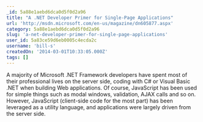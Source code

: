 ```yaml
---
_id: 5a88e1aebd6dca0d5f0d2a96
title: "A .NET Developer Primer for Single-Page Applications"
url: 'http://msdn.microsoft.com/en-us/magazine/dn605877.aspx'
category: 5a88e1aebd6dca0d5f0d2a96
slug: 'a-net-developer-primer-for-single-page-applications'
user_id: 5a83ce59d6eb0005c4ecda2c
username: 'bill-s'
createdOn: '2014-03-01T10:33:05.000Z'
tags: []
---
```


A majority of Microsoft .NET Framework developers have spent most of their professional lives on the server side, coding with C# or Visual Basic .NET when building Web applications. Of course, JavaScript has been used for simple things such as modal windows, validation, AJAX calls and so on. However, JavaScript (client-side code for the most part) has been leveraged as a utility language, and applications were largely driven from the server side.

